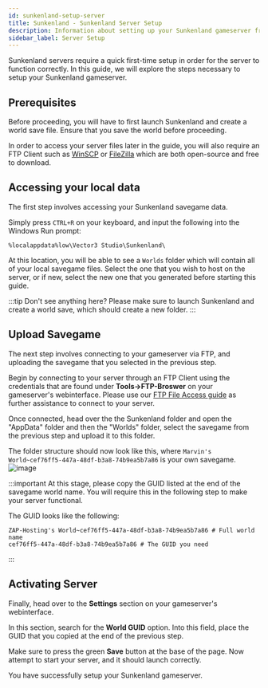 ```yaml
---
id: sunkenland-setup-server
title: Sunkenland - Sunkenland Server Setup
description: Information about setting up your Sunkenland gameserver from ZAP-Hosting - ZAP-Hosting.com documentation
sidebar_label: Server Setup
---
```


Sunkenland servers require a quick first-time setup in order for the server to function correctly. In this guide, we will explore the steps necessary to setup your Sunkenland gameserver.

## Prerequisites
Before proceeding, you will have to first launch Sunkenland and create a world save file. Ensure that you save the world before proceeding.

In order to access your server files later in the guide, you will also require an FTP Client such as [WinSCP](https://winscp.net/eng/index.php) or [FileZilla](https://filezilla-project.org/) which are both open-source and free to download.

## Accessing your local data
The first step involves accessing your Sunkenland savegame data.

Simply press `CTRL+R` on your keyboard, and input the following into the Windows Run prompt:
```
%localappdata%low\Vector3 Studio\Sunkenland\
```

At this location, you will be able to see a `Worlds` folder which will contain all of your local savegame files. Select the one that you wish to host on the server, or if new, select the new one that you generated before starting this guide.

:::tip
Don't see anything here? Please make sure to launch Sunkenland and create a world save, which should create a new folder.
:::

## Upload Savegame
The next step involves connecting to your gameserver via FTP, and uploading the savegame that you selected in the previous step.

Begin by connecting to your server through an FTP Client using the credentials that are found under **Tools->FTP-Broswer** on your gameserver's webinterface. Please use our [FTP File Access guide](https://zap-hosting.com/guides/docs/gameserver-ftpaccess) as further assistance to connect to your server.

Once connected, head over the the Sunkenland folder and open the "AppData" folder and then the "Worlds" folder, select the savegame from the previous step and upload it to this folder.

The folder structure should now look like this, where `Marvin's World~cef76ff5-447a-48df-b3a8-74b9ea5b7a86` is your own savegame.
![image](https://github.com/zaphosting/docs/assets/13604413/40aecc3b-4a8a-4477-8c09-d56ec412883e)

:::important
At this stage, please copy the GUID listed at the end of the savegame world name. You will require this in the following step to make your server functional.

The GUID looks like the following:
```
ZAP-Hosting's World~cef76ff5-447a-48df-b3a8-74b9ea5b7a86 # Full world name
cef76ff5-447a-48df-b3a8-74b9ea5b7a86 # The GUID you need
```
:::

## Activating Server
Finally, head over to the **Settings** section on your gameserver's webinterface. 

In this section, search for the **World GUID** option. Into this field, place the GUID that you copied at the end of the previous step.

Make sure to press the green **Save** button at the base of the page. Now attempt to start your server, and it should launch correctly.

You have successfully setup your Sunkenland gameserver.
